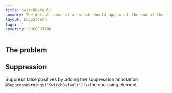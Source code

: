 ```yaml
---
title: SwitchDefault
summary: The default case of a switch should appear at the end of the last statement group
layout: bugpattern
tags: ''
severity: SUGGESTION
---
```


<!--
*** AUTO-GENERATED, DO NOT MODIFY ***
To make changes, edit the @BugPattern annotation or the explanation in docs/bugpattern.
-->


## The problem


## Suppression
Suppress false positives by adding the suppression annotation `@SuppressWarnings("SwitchDefault")` to the enclosing element.

